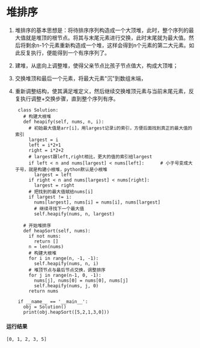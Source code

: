 # 堆排序
1. 堆排序的基本思想是：将待排序序列构造成一个大顶堆，此时，整个序列的最大值就是堆顶的根节点。将其与末尾元素进行交换，此时末尾就为最大值。然后将剩余n-1个元素重新构造成一个堆，这样会得到n个元素的第二大元素。如此反复执行，便能得到一个有序序列了。

2. 建堆，从底向上调整堆，使得父亲节点比孩子节点值大，构成大顶堆；

3. 交换堆顶和最后一个元素，将最大元素"沉"到数组末端，

4. 重新调整结构，使其满足堆定义，然后继续交换堆顶元素与当前末尾元素，反复执行调整+交换步骤，直到整个序列有序。

        class Solution:
          # 构建大根堆
          def heapify(self, nums, n, i):
            # 初始最大值是arr[i]，用largest记录i的索引，方便后面找到真正的最大值的索引
            largest = i
            left = i*2+1
            right = i*2+2
            # largest跟left,right相比，更大的值的索引给largest
            if left < n and nums[largest] < nums[left]:      # 小于号变成大于号，就是构建小根堆，python默认是小根堆
              largest = left
            if right < n and nums[largest] < nums[right]:
              largest = right
            # 把找到的最大值赋给nums[i]
            if largest != i:
              nums[largest], nums[i] = nums[i], nums[largest]
              # 继续寻找下一个最大值
              self.heapify(nums, n, largest)

          # 开始堆排序
          def heapSort(self, nums):
            if not nums:
              return []
            n = len(nums)
            # 构建大根堆
            for i in range(n, -1, -1):
              self.heapify(nums, n, i)
            # 堆顶节点与最后节点交换，调整排序
            for j in range(n-1, 0, -1):
              nums[j], nums[0] = nums[0], nums[j]
              self.heapify(nums, j, 0)
            return nums

        if __name__ == '__main__':
          obj = Solution()
          print(obj.heapSort([5,2,1,3,0]))
      
#### 运行结果
    [0, 1, 2, 3, 5]
